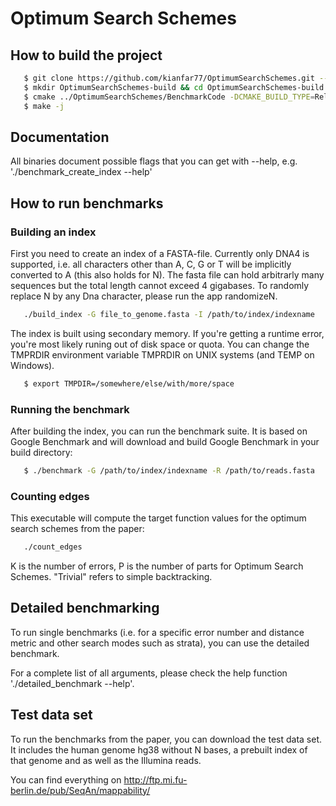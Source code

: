 Optimum Search Schemes
======================

How to build the project
------------------------

```sh
   $ git clone https://github.com/kianfar77/OptimumSearchSchemes.git --recurse-submodules
   $ mkdir OptimumSearchSchemes-build && cd OptimumSearchSchemes-build
   $ cmake ../OptimumSearchSchemes/BenchmarkCode -DCMAKE_BUILD_TYPE=Release
   $ make -j
```

Documentation
-------------

All binaries document possible flags that you can get with --help, e.g. './benchmark_create_index --help'

How to run benchmarks
---------------------

### Building an index ###

First you need to create an index of a FASTA-file. Currently only DNA4 is supported, i.e. all characters other than A, C, G or T will be implicitly converted to A (this also holds for N). The fasta file can hold arbitrarly many sequences but the total length cannot exceed 4 gigabases. To randomly replace N by any Dna character, please run the app randomizeN.

```sh
   ./build_index -G file_to_genome.fasta -I /path/to/index/indexname
```

The index is built using secondary memory. If you're getting a runtime error, you're most likely runing out of disk space or quota. You can change the TMPRDIR environment variable TMPRDIR on UNIX systems (and TEMP on Windows).

```sh
   $ export TMPDIR=/somewhere/else/with/more/space
```

### Running the benchmark ###

After building the index, you can run the benchmark suite. It is based on Google Benchmark and will download and build Google Benchmark in your build directory:

```sh
   $ ./benchmark -G /path/to/index/indexname -R /path/to/reads.fasta
```

### Counting edges ###

This executable will compute the target function values for the optimum search schemes from the paper:

```sh
   ./count_edges
```

K is the number of errors, P is the number of parts for Optimum Search Schemes. "Trivial" refers to simple backtracking.

Detailed benchmarking
---------------------

To run single benchmarks (i.e. for a specific error number and distance metric and other search modes such as strata), you can use the detailed benchmark.

For a complete list of all arguments, please check the help function './detailed_benchmark --help'.

Test data set
-------------

To run the benchmarks from the paper, you can download the test data set. It includes the human genome hg38 without N bases, a prebuilt index of that genome and as well as the Illumina reads.

You can find everything on http://ftp.mi.fu-berlin.de/pub/SeqAn/mappability/
